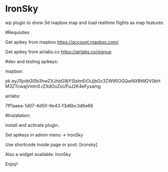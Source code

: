 # IronSky

wp plugin to show 3d mapbox map and load realtime flights as map features

#Requisites

Get apikey from mapbox
https://account.mapbox.com/

Get apikey from airlabs.co
https://airlabs.co/signup

#dev and testing apikeys:

mapbox: 

pk.eyJ1IjoibGl0b3hwZXJhbG9jYSIsImEiOiJjbGc3ZW95OGQwNXRtM2V0bHM3ZTcwajVmIn0.rZXdOoZoUFuJ2K4eFyxamg

airlabs:

7ff1aaea-1d07-4d50-9e43-f3d6bc3d6e66

#Instalation:

Install and activate plugin.

Set apikeys in admin menu -> IronSky

Use shortcode inside page or post: [ironsky]

Also a widget available: IronSky

Enjoy!
